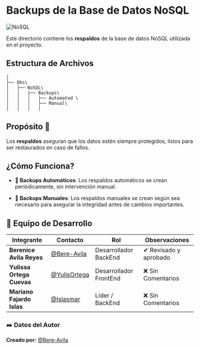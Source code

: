 # Backups de la Base de Datos NoSQL 
![NoSQL](https://img.shields.io/badge/NoSQL-Database-green)

Este directorio contiene los **respaldos** de la base de datos NoSQL utilizada en el proyecto.


## Estructura de Archivos

    │
    ├── Dbs\
    │   ├── NoSQL\
    │   │   ├── Backups\
    │   │   │   ├── Automated \
    │   │   │   ├── Manual\
    │   │   │   │ 

  
## Propósito 🚀

Los **respaldos** aseguran que los datos estén siempre protegidos, listos para ser restaurados en caso de fallos. 

## ¿Cómo Funciona?

- **🔄 Backups Automáticos**:  Los respaldos automáticos se crean periódicamente, sin intervención manual.

- **📅 Backups Manuales**: Los respaldos manuales se crean según sea necesario para asegurar la integridad antes de cambios importantes.


## 👥 Equipo de Desarrollo
| Integrante | Contacto | Rol | Observaciones |
|------------|--------|---|---|
| **Berenice Avila Reyes** | [@Bere-Avila](https://github.com/Bere-Avila) | Desarrollador BackEnd | ✔ Revisado y aprobado |
| **Yulissa Ortega Cuevas** | [@YulisOrtega](https://github.com/YulisOrtega) | Desarrollador FrontEnd | ❌ Sin Comentarios |
| **Mariano Fajardo Islas** | [@Islasmar](https://github.com/Islasmar) | Lider / BackEnd| ❌ Sin Comentarios |


### ✒️ **Datos del Autor**  
**Creado por:** [@Bere-Avila](https://github.com/Bere-Avila) 



